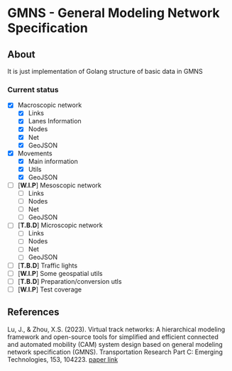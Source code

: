 # GMNS - General Modeling Network Specification

## About
It is just implementation of Golang structure of basic data in GMNS

### Current status
- [x] Macroscopic network
    - [x] Links
    - [x] Lanes Information
    - [x] Nodes
    - [x] Net
    - [x] GeoJSON
- [x] Movements
    - [x] Main information
    - [x] Utils
    - [x] GeoJSON
- [ ] [**W.I.P**] Mesoscopic network
    - [ ] Links
    - [ ] Nodes
    - [ ] Net
    - [ ] GeoJSON
- [ ] [**T.B.D**] Microscopic network
    - [ ] Links
    - [ ] Nodes
    - [ ] Net
    - [ ] GeoJSON
- [ ] [**T.B.D**] Traffic lights
- [ ] [**W.I.P**] Some geospatial utils
- [ ] [**T.B.D**] Preparation/conversion utls 
- [ ] [**W.I.P**] Test coverage

## References
Lu, J., & Zhou, X.S. (2023). Virtual track networks: A hierarchical modeling framework and open-source tools for simplified and efficient connected and automated mobility (CAM) system design based on general modeling network specification (GMNS). Transportation Research Part C: Emerging Technologies, 153, 104223. [paper link](https://linkinghub.elsevier.com/retrieve/pii/S0968090X23002127)
